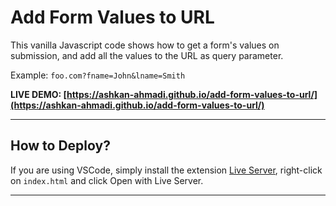 # Add Form Values to URL

This vanilla Javascript code shows how to get a form's values on submission, and add all the values to the URL as query parameter.

Example: `foo.com?fname=John&lname=Smith`

**LIVE DEMO: [https://ashkan-ahmadi.github.io/add-form-values-to-url/](https://ashkan-ahmadi.github.io/add-form-values-to-url/)**

---

## How to Deploy?

If you are using VSCode, simply install the extension [Live Server](https://marketplace.visualstudio.com/items?itemName=ritwickdey.LiveServer), right-click on `index.html` and click Open with Live Server.

---
